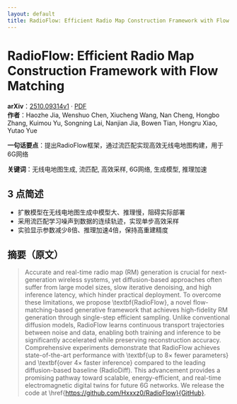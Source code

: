 ```yaml
---
layout: default
title: RadioFlow: Efficient Radio Map Construction Framework with Flow Matching
---
```


# RadioFlow: Efficient Radio Map Construction Framework with Flow Matching
**arXiv**：[2510.09314v1](https://arxiv.org/abs/2510.09314) · [PDF](https://arxiv.org/pdf/2510.09314.pdf)  
**作者**：Haozhe Jia, Wenshuo Chen, Xiucheng Wang, Nan Cheng, Hongbo Zhang, Kuimou Yu, Songning Lai, Nanjian Jia, Bowen Tian, Hongru Xiao, Yutao Yue  

**一句话要点**：提出RadioFlow框架，通过流匹配实现高效无线电地图构建，用于6G网络

**关键词**：无线电地图生成, 流匹配, 高效采样, 6G网络, 生成模型, 推理加速

## 3 点简述
- 扩散模型在无线电地图生成中模型大、推理慢，阻碍实际部署
- 采用流匹配学习噪声到数据的连续轨迹，实现单步高效采样
- 实验显示参数减少8倍、推理加速4倍，保持高重建精度

## 摘要（原文）

> Accurate and real-time radio map (RM) generation is crucial for
> next-generation wireless systems, yet diffusion-based approaches often suffer
> from large model sizes, slow iterative denoising, and high inference latency,
> which hinder practical deployment. To overcome these limitations, we propose
> \textbf{RadioFlow}, a novel flow-matching-based generative framework that
> achieves high-fidelity RM generation through single-step efficient sampling.
> Unlike conventional diffusion models, RadioFlow learns continuous transport
> trajectories between noise and data, enabling both training and inference to be
> significantly accelerated while preserving reconstruction accuracy.
> Comprehensive experiments demonstrate that RadioFlow achieves state-of-the-art
> performance with \textbf{up to 8$\times$ fewer parameters} and \textbf{over
> 4$\times$ faster inference} compared to the leading diffusion-based baseline
> (RadioDiff). This advancement provides a promising pathway toward scalable,
> energy-efficient, and real-time electromagnetic digital twins for future 6G
> networks. We release the code at
> \href{https://github.com/Hxxxz0/RadioFlow}{GitHub}.

